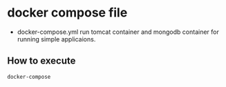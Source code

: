 # docker compose file
- docker-compose.yml
  run tomcat container and mongodb container for running simple applicaions.
  

## How to execute
```
docker-compose
